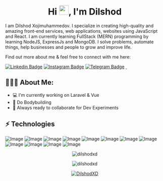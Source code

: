 <h1 align="center">Hi <img src="https://raw.githubusercontent.com/aemmadi/aemmadi/master/wave.gif" width="30px">, I'm Dilshod </h1>

I am Dilshod Xojimuhammedov. I specialize in creating high-quality and amazing front-end services, web applications, websites using JavaScript and React. I am currently learning FullStack (MERN) programming by learning NodeJS, ExpressJs and MongoDB. I solve problems, automate things, help businesses and people to grow and improve life.

Find out more about me & feel free to connect with me here:


[![Linkedin Badge](https://img.shields.io/badge/-Dilshod_Xojimuhammedov-blue?style=flat-square&logo=Linkedin&logoColor=white&link=https://www.linkedin.com/in/sukhrob-nuraliev-100845186/)](https://www.linkedin.com/in/dilshod-xojimuhammedov-843b00250/) 
[![Instagram Badge](https://img.shields.io/badge/-@Dilshod__Xojimuhammedov_-D7008A?style=flat-square&labelColor=D7008A&logo=Instagram&logoColor=white&link=https://www.instagram.com/Dilshod__Xojimuhammedov/)](https://www.instagram.com/dilshod__xojimuhammedov/)
[![Telegram Badge](https://img.shields.io/badge/@DilshodXD-2CA5E0?style=flat-square&logo=telegram&logoColor=white&link=https://t.me/DilshodXD)](https://t.me/DilshodXD) 
<a href="mailto:dilshodxdxd@gmail.com">
    <img src="https://img.shields.io/badge/@dilshodxdxd-c5221f?style=flat-square&logo=gmail&logoColor=white" alt="">
</a>
<a href="tel:998950186355">
    <img src="https://img.shields.io/badge/+998950186355-CD9834?style=flat-square&logo=call&logoColor=white" alt="">
</a>


<h2 align="left">👨🏻‍💻 About Me:</h2>

- :computer: I'm currently working on Laravel & Vue
- :muscle: Do Bodybuilding
- :rocket: Always ready to collaborate for Dev Experiments

## ⚡ Technologies

![Image](https://img.shields.io/badge/-HTML5-E34F26?style=for-the-badge&logo=html5&logoColor=white)
![Image](https://img.shields.io/badge/-CSS3-1572B6?style=for-the-badge&logo=css3)
![Image](https://img.shields.io/badge/JavaScript-323330?style=for-the-badge&logo=javascript&logoColor=F7DF1E)
![Image](https://img.shields.io/badge/React-20232A?style=for-the-badge&logo=react&logoColor=61DAFB)
![Image](https://img.shields.io/badge/React_Router-CA4245?style=for-the-badge&logo=react-router&logoColor=white)
![Image](https://img.shields.io/badge/Sass-CC6699?style=for-the-badge&logo=sass&logoColor=white)
![Image](https://img.shields.io/badge/-Bootstrap-563D7C?style=for-the-badge&logo=bootstrap)
![Image](https://img.shields.io/badge/Figma-F24E1E?style=for-the-badge&logo=figma&logoColor=white)
![Image](https://img.shields.io/badge/Adobe%20Photoshop-31A8FF?style=for-the-badge&logo=Adobe%20Photoshop&logoColor=black)
![Image](https://img.shields.io/badge/GitHub-100000?style=for-the-badge&logo=github&logoColor=white)
![Image](https://img.shields.io/badge/Git-F05032?style=for-the-badge&logo=git&logoColor=white)
![Image](https://img.shields.io/badge/json-5E5C5C?style=for-the-badge&logo=json&logoColor=white)

<p align="center"> <img src="https://github-readme-stats.vercel.app/api?username=dilshodxd&show_icons=true&theme=gotham" alt="dilshodxd" />

<p align='center'><img src='https://github-readme-stats.vercel.app/api/top-langs/?username=dilshodxd&show_icons=true&theme=gotham&layout=compact' alt="dilshodxd"/></p>


<p align="center">
  <a href="https://github-profile-trophy.vercel.app/?username=dilshodxd&theme=onestar"
    ><img
      src="https://github-profile-trophy.vercel.app/?username=dilshodxd&theme=onestar&row=1&margin-w=15&margin-h=35&no-bg=true"
      alt="DilshodXD"
  /></a>
</p>

